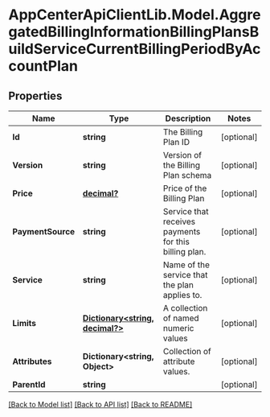 # AppCenterApiClientLib.Model.AggregatedBillingInformationBillingPlansBuildServiceCurrentBillingPeriodByAccountPlan
## Properties

Name | Type | Description | Notes
------------ | ------------- | ------------- | -------------
**Id** | **string** | The Billing Plan ID | [optional] 
**Version** | **string** | Version of the Billing Plan schema | [optional] 
**Price** | [**decimal?**](BigDecimal.md) | Price of the Billing Plan | [optional] 
**PaymentSource** | **string** | Service that receives payments for this billing plan. | [optional] 
**Service** | **string** | Name of the service that the plan applies to. | [optional] 
**Limits** | [**Dictionary&lt;string, decimal?&gt;**](BigDecimal.md) | A collection of named numeric values | [optional] 
**Attributes** | **Dictionary&lt;string, Object&gt;** | Collection of attribute values. | [optional] 
**ParentId** | **string** |  | [optional] 

[[Back to Model list]](../README.md#documentation-for-models) [[Back to API list]](../README.md#documentation-for-api-endpoints) [[Back to README]](../README.md)

